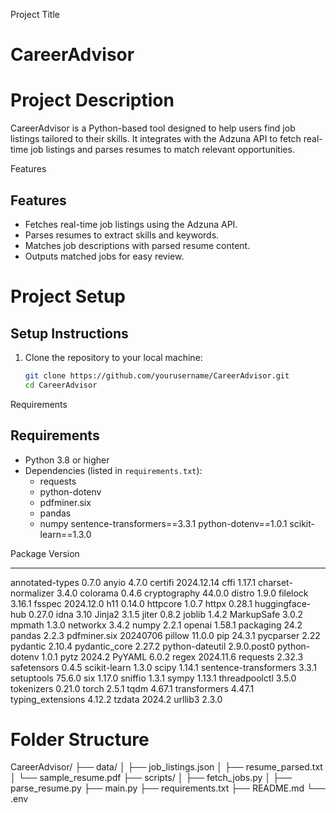  Project Title
# CareerAdvisor

# Project Description

CareerAdvisor is a Python-based tool designed to help users find job listings tailored to their skills. It integrates with the Adzuna API to fetch real-time job listings and parses resumes to match relevant opportunities.

Features

## Features
- Fetches real-time job listings using the Adzuna API.
- Parses resumes to extract skills and keywords.
- Matches job descriptions with parsed resume content.
- Outputs matched jobs for easy review.

 # Project Setup

 ## Setup Instructions

1. Clone the repository to your local machine:
   ```bash
   git clone https://github.com/yourusername/CareerAdvisor.git
   cd CareerAdvisor

Requirements

## Requirements
- Python 3.8 or higher
- Dependencies (listed in `requirements.txt`):
  - requests
  - python-dotenv
  - pdfminer.six
  - pandas
  - numpy
sentence-transformers==3.3.1
python-dotenv==1.0.1
scikit-learn==1.3.0

Package               Version
--------------------- -----------
annotated-types       0.7.0
anyio                 4.7.0
certifi               2024.12.14
cffi                  1.17.1
charset-normalizer    3.4.0
colorama              0.4.6
cryptography          44.0.0
distro                1.9.0
filelock              3.16.1
fsspec                2024.12.0
h11                   0.14.0
httpcore              1.0.7
httpx                 0.28.1
huggingface-hub       0.27.0
idna                  3.10
Jinja2                3.1.5
jiter                 0.8.2
joblib                1.4.2
MarkupSafe            3.0.2
mpmath                1.3.0
networkx              3.4.2
numpy                 2.2.1
openai                1.58.1
packaging             24.2
pandas                2.2.3
pdfminer.six          20240706
pillow                11.0.0
pip                   24.3.1
pycparser             2.22
pydantic              2.10.4
pydantic_core         2.27.2
python-dateutil       2.9.0.post0
python-dotenv         1.0.1
pytz                  2024.2
PyYAML                6.0.2
regex                 2024.11.6
requests              2.32.3
safetensors           0.4.5
scikit-learn          1.3.0
scipy                 1.14.1
sentence-transformers 3.3.1
setuptools            75.6.0
six                   1.17.0
sniffio               1.3.1
sympy                 1.13.1
threadpoolctl         3.5.0
tokenizers            0.21.0
torch                 2.5.1
tqdm                  4.67.1
transformers          4.47.1
typing_extensions     4.12.2
tzdata                2024.2
urllib3               2.3.0

# Folder Structure

CareerAdvisor/
├── data/
│   ├── job_listings.json
│   ├── resume_parsed.txt
│   └── sample_resume.pdf
├── scripts/
│   ├── fetch_jobs.py
│   ├── parse_resume.py
├── main.py
├── requirements.txt
├── README.md
└── .env


